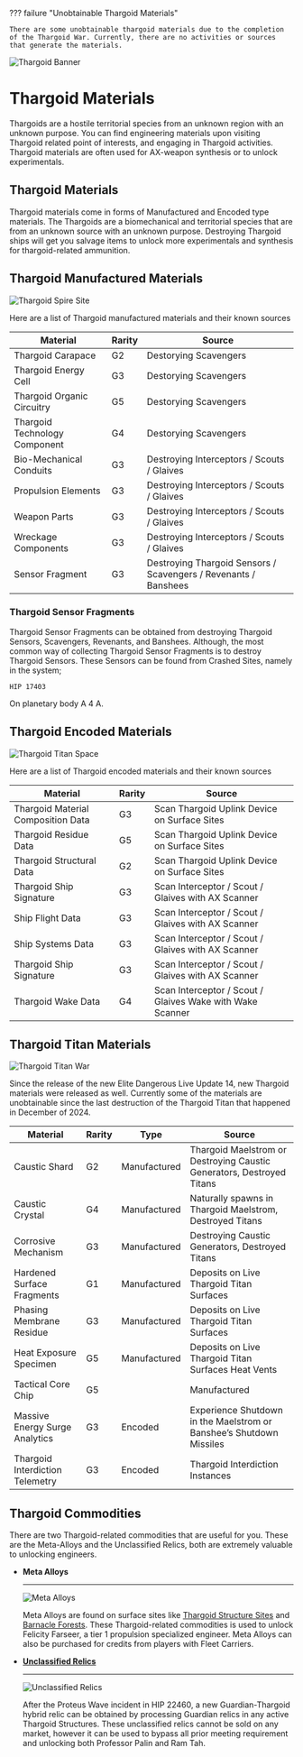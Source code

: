 
??? failure "Unobtainable Thargoid Materials"

    There are some unobtainable thargoid materials due to the completion of the Thargoid War. Currently, there are no activities or sources that generate the materials. 

![Thargoid Banner](../images/thargoid/thargoid_banner.png)

# Thargoid Materials

Thargoids are a hostile territorial species from an unknown region with an unknown purpose. You can find engineering materials upon visiting Thargoid related point of interests, and engaging in Thargoid activities. Thargoid materials are often used for AX-weapon synthesis or to unlock experimentals. 

## Thargoid Materials

Thargoid materials come in forms of Manufactured and Encoded type materials. The Thargoids are a biomechanical and territorial species that are from an unknown source with an unknown purpose. Destroying Thargoid ships will get you salvage items to unlock more experimentals and synthesis for thargoid-related ammunition.

## Thargoid Manufactured Materials

![Thargoid Spire Site](../images/thargoid/thargoidspiresites.png)

Here are a list of Thargoid manufactured materials and their known sources

| Material | Rarity | Source |
| -------- | ------ | ------ |
| Thargoid Carapace | G2 | Destorying Scavengers |
| Thargoid Energy Cell | G3 | Destorying Scavengers |
| Thargoid Organic Circuitry | G5 | Destorying Scavengers |
| Thargoid Technology Component | G4 | Destorying Scavengers |
| Bio-Mechanical Conduits | G3 | Destroying Interceptors / Scouts / Glaives |
| Propulsion Elements | G3 | Destroying Interceptors / Scouts / Glaives |
| Weapon Parts | G3 | Destroying Interceptors / Scouts / Glaives |
| Wreckage Components | G3 | Destroying Interceptors / Scouts / Glaives |
| Sensor Fragment | G3 | Destroying Thargoid Sensors / Scavengers / Revenants / Banshees |

### Thargoid Sensor Fragments

Thargoid Sensor Fragments can be obtained from destroying Thargoid Sensors, Scavengers, Revenants, and Banshees. Although, the most common way of collecting Thargoid Sensor Fragments is to destroy Thargoid Sensors. These Sensors can be found from Crashed Sites, namely in the system;
```
HIP 17403
```
On planetary body A 4 A.

## Thargoid Encoded Materials

![Thargoid Titan Space](../images/thargoid/thargoidtitanspace.png)

Here are a list of Thargoid encoded materials and their known sources

| Material | Rarity | Source |
| -------- | ------ | ------ |
| Thargoid Material Composition Data | G3 | Scan Thargoid Uplink Device on Surface Sites |
| Thargoid Residue Data | G5 | Scan Thargoid Uplink Device on Surface Sites |
| Thargoid Structural Data | G2 | Scan Thargoid Uplink Device on Surface Sites |
| Thargoid Ship Signature | G3 | Scan Interceptor / Scout / Glaives with AX Scanner |
| Ship Flight Data | G3 | Scan Interceptor / Scout / Glaives with AX Scanner |
| Ship Systems Data | G3 | Scan Interceptor / Scout / Glaives with AX Scanner |
| Thargoid Ship Signature | G3 | Scan Interceptor / Scout / Glaives with AX Scanner |
| Thargoid Wake Data | G4 | Scan Interceptor / Scout / Glaives Wake with Wake Scanner |

## Thargoid Titan Materials

![Thargoid Titan War](../images/thargoid/thargoidtitanwar.png)

Since the release of the new Elite Dangerous Live Update 14, new Thargoid materials were released as well. Currently some of the materials are unobtainable since the last destruction of the Thargoid Titan that happened in December of 2024. 

| Material | Rarity | Type | Source |
| -------- | ------ | ---- | ------ |
| Caustic Shard | G2 | Manufactured | Thargoid Maelstrom or Destroying Caustic Generators, Destroyed Titans |
| Caustic Crystal | G4 | Manufactured | Naturally spawns in Thargoid Maelstrom, Destroyed Titans |
| Corrosive Mechanism | G3 | Manufactured | Destroying Caustic Generators, Destroyed Titans |
| Hardened Surface Fragments | G1 | Manufactured | Deposits on Live Thargoid Titan Surfaces |
| Phasing Membrane Residue | G3 | Manufactured | Deposits on Live Thargoid Titan Surfaces |
| Heat Exposure Specimen | G5 | Manufactured | Deposits on Live Thargoid Titan Surfaces Heat Vents |
| Tactical Core Chip | G5 |  | Manufactured | Dropped by Revenants & Banshees |
| Massive Energy Surge Analytics | G3 | Encoded | Experience Shutdown in the Maelstrom or Banshee’s Shutdown Missiles |
| Thargoid Interdiction Telemetry | G3 | Encoded | Thargoid Interdiction Instances |

## Thargoid Commodities

There are two Thargoid-related commodities that are useful for you. These are the Meta-Alloys and the Unclassified Relics, both are extremely valuable to unlocking engineers.

<div class="grid cards" markdown>

-   __Meta Alloys__

    ---

    ![Meta Alloys](../images/thargoid/thargoidmetaalloy.png)

    Meta Alloys are found on surface sites like [Thargoid Structure Sites](https://docs.google.com/spreadsheets/d/1G79y2Sg-7lU8BDIpM_N0-mnS6BFqhe4va648J1wwnag/edit?usp=sharing) and [Barnacle Forests](https://docs.google.com/spreadsheets/d/1giHvc1SISUcD7BPKjlbutkuwPrWQwHuSxnBwQ3MPQME/edit?usp=sharing). These Thargoid-related commodities is used to unlock Felicity Farseer, a tier 1 propulsion specialized engineer. Meta Alloys can also be purchased for credits from players with Fleet Carriers. 

-   [__Unclassified Relics__](../collection/thargoidgrelic.md)

    ---

    ![Unclassified Relics](../images/thargoid/thargoidgrelic.png)

    After the Proteus Wave incident in HIP 22460, a new Guardian-Thargoid hybrid relic can be obtained by processing Guardian relics in any active Thargoid Structures. These unclassified relics cannot be sold on any market, however it can be used to bypass all prior meeting requirement and unlocking both Professor Palin and Ram Tah. 



